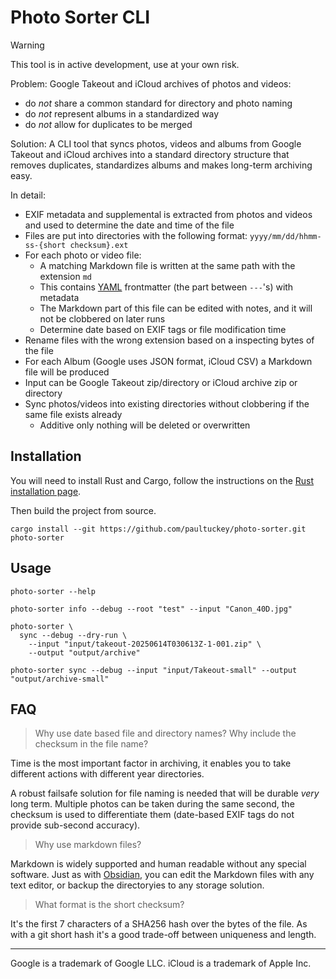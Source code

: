 # Photo Sorter CLI

> [!WARNING]
> This tool is in active development, use at your own risk.

Problem: Google Takeout and iCloud archives of photos and videos:
- do _not_ share a common standard for directory and photo naming
- do _not_ represent albums in a standardized way
- do _not_ allow for duplicates to be merged

Solution: A CLI tool that syncs photos, videos and albums from Google Takeout and iCloud archives
into a standard directory structure that removes duplicates, standardizes albums and makes long-term archiving easy.

In detail:
- EXIF metadata and supplemental is extracted from photos and videos and used to determine the date and time of the file
- Files are put into directories with the following format: `yyyy/mm/dd/hhmm-ss-{short checksum}.ext`
- For each photo or video file:
  - A matching Markdown file is written at the same path with the extension `md`
  - This contains [YAML](https://en.wikipedia.org/wiki/YAML) frontmatter (the part between `---`'s) with metadata
  - The Markdown part of this file can be edited with notes, and it will not be clobbered on later runs
  - Determine date based on EXIF tags or file modification time
- Rename files with the wrong extension based on a inspecting bytes of the file
- For each Album (Google uses JSON format, iCloud CSV) a Markdown file will be produced
- Input can be Google Takeout zip/directory or iCloud archive zip or directory
- Sync photos/videos into existing directories without clobbering if the same file exists already
  - Additive only nothing will be deleted or overwritten


## Installation

You will need to install Rust and Cargo, follow the instructions on the [Rust installation page](https://www.rust-lang.org/tools/install).

Then build the project from source.

```shell
cargo install --git https://github.com/paultuckey/photo-sorter.git photo-sorter
```

## Usage

```shell
photo-sorter --help
```

```shell
photo-sorter info --debug --root "test" --input "Canon_40D.jpg"
```

```shell
photo-sorter \
  sync --debug --dry-run \
    --input "input/takeout-20250614T030613Z-1-001.zip" \
    --output "output/archive"
```

```shell
photo-sorter sync --debug --input "input/Takeout-small" --output "output/archive-small"
```

## FAQ

> Why use date based file and directory names? Why include the checksum in the file name?

Time is the most important factor in archiving, it enables you to take different actions with different year
directories.

A robust failsafe solution for file naming is needed that will be durable _very_ long term. Multiple photos can be
taken during the same second, the checksum is used to differentiate them (date-based EXIF tags do not provide sub-second accuracy).

> Why use markdown files?

Markdown is widely supported and human readable without any special software. Just as with
[Obsidian](https://obsidian.md/), you can edit the Markdown files with any text editor, or backup the directoryies to
any storage solution.

> What format is the short checksum?

It's the first 7 characters of a SHA256 hash over the bytes of the file. As with a git short hash it's a good trade-off
between uniqueness and length.


---

Google is a trademark of Google LLC. iCloud is a trademark of Apple Inc.